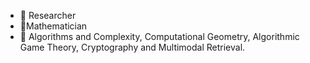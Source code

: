 - 📖 Researcher
- 📐Mathematician
- 👀 Algorithms and Complexity, Computational Geometry, Algorithmic Game Theory, Cryptography and Multimodal Retrieval.
